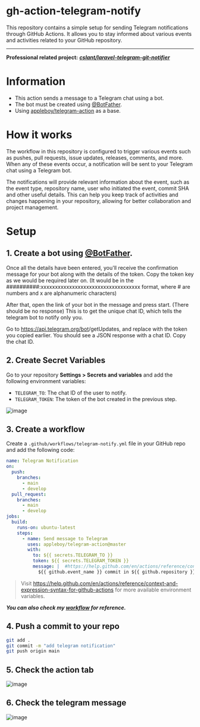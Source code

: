 # gh-action-telegram-notify

This repository contains a simple setup for sending Telegram notifications through GitHub Actions.
It allows you to stay informed about various events and activities related to your GitHub repository.

---

**Professional related project:** [**_cslant/laravel-telegram-git-notifier_**](https://github.com/cslant/laravel-telegram-git-notifier.git)

# Information

- This action sends a message to a Telegram chat using a bot.
- The bot must be created using [@BotFather](https://telegram.me/botfather).
- Using [appleboy/telegram-action](https://github.com/appleboy/telegram-action) as a base.

# How it works

The workflow in this repository is configured to trigger various events such as pushes,
pull requests, issue updates, releases, comments, and more.
When any of these events occur, a notification will be sent to your Telegram chat using a Telegram bot.

The notifications will provide relevant information about the event,
such as the event type, repository name, user who initiated the event,
commit SHA and other useful details.
This can help you keep track of activities and changes happening in your repository,
allowing for better collaboration and project management.

# Setup

## 1. Create a bot using [@BotFather](https://telegram.me/botfather).

Once all the details have been entered,
you'll receive the confirmation message for your bot along with the details of the token.
Copy the token key as we would be required later on.
(It would be in the ##########:xxxxxxxxxxxxxxxxxxxxxxxxxxxxxxxxxxx format,
where # are numbers and x are alphanumeric characters)

After that, open the link of your bot in the message and press start. (There should be no response) This is to get the unique chat ID, which tells the telegram bot to notify only you.

Go to https://api.telegram.org/bot<YourBOTToken>/getUpdates,
and replace <YourBOTToken> with the token you copied earlier.
You should see a JSON response with a chat ID. Copy the chat ID.

## 2. Create Secret Variables

Go to your repository **Settings > Secrets and variables** and add the following environment variables:

- `TELEGRAM_TO`: The chat ID of the user to notify.
- `TELEGRAM_TOKEN`: The token of the bot created in the previous step.

![image](https://github.com/tanhongit/gh-action-telegram-notify/assets/35853002/c81374c3-9c5e-4eab-9610-9ba9e9e584b7)

## 3. Create a workflow

Create a `.github/workflows/telegram-notify.yml` file in your GitHub repo and add the following code:

```yml
name: Telegram Notification
on:
  push:
    branches:
      - main
      - develop
  pull_request:
    branches:
      - main
      - develop
jobs:
  build:
    runs-on: ubuntu-latest
    steps:
      - name: Send message to Telegram
        uses: appleboy/telegram-action@master
        with:
          to: ${{ secrets.TELEGRAM_TO }}
          token: ${{ secrets.TELEGRAM_TOKEN }}
          message: |  #https://help.github.com/en/actions/reference/contexts-and-expression-syntax-for-github-actions#github-context
            ${{ github.event_name }} commit in ${{ github.repository }} by "${{ github.actor }}". [${{github.sha}}@${{ github.ref }}]
```

> Visit https://help.github.com/en/actions/reference/context-and-expression-syntax-for-github-actions for more available environment variables.

**_You can also check my [workflow](https://github.com/tanhongit/gh-action-telegram-notify/blob/main/.github/workflows/telegram-notify.yml) for reference._**

## 4. Push a commit to your repo

```bash
git add .
git commit -m "add telegram notification"
git push origin main
```

## 5. Check the action tab

![image](https://github.com/tanhongit/gh-action-telegram-notify/assets/35853002/b5d009ed-12b8-42bf-bc60-8f7490f37559)

## 6. Check the telegram message

![image](https://github.com/tanhongit/gh-action-telegram-notify/assets/35853002/e67222cf-5993-49b9-b0c5-ac96c9018714)

